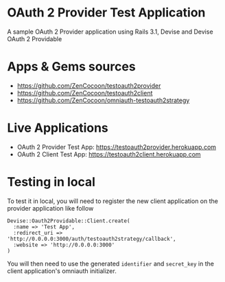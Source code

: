# OAuth 2 Provider Test Application

A sample OAuth 2 Provider application using Rails 3.1, Devise and Devise OAuth 2 Providable

# Apps & Gems sources

* https://github.com/ZenCocoon/testoauth2provider
* https://github.com/ZenCocoon/testoauth2client
* https://github.com/ZenCocoon/omniauth-testoauth2strategy

# Live Applications

* OAuth 2 Provider Test App: https://testoauth2provider.herokuapp.com
* OAuth 2 Client Test App: https://testoauth2client.herokuapp.com

# Testing in local

To test it in local, you will need to register the new client application on the provider application like follow

    Devise::Oauth2Providable::Client.create(
      :name => 'Test App',
      :redirect_uri => 'http://0.0.0.0:3000/auth/testoauth2strategy/callback',
      :website => 'http://0.0.0.0:3000'
    )

You will then need to use the generated `identifier` and `secret_key` in the client application's omniauth initializer.